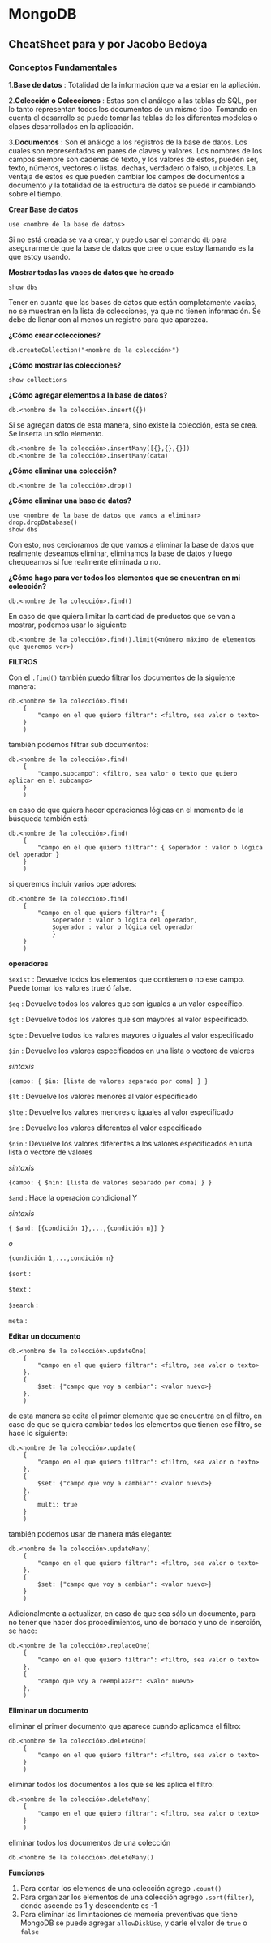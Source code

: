 # MongoDB
## CheatSheet para y por Jacobo Bedoya


### Conceptos Fundamentales

1.**Base de datos**
: Totalidad de la información que va a estar en la apliación.

2.**Colección o Colecciones**
: Estas son el análogo a las tablas de SQL, por lo tanto representan todos los documentos de un mismo tipo. Tomando en cuenta el desarrollo se puede tomar las tablas de los diferentes modelos o clases desarrollados en la aplicación.

3.**Documentos**
: Son el análogo a los registros de la base de datos. Los cuales son representados en pares de claves y valores. Los nombres de los campos siempre son cadenas de texto, y los valores de estos, pueden ser, texto, números, vectores o listas, dechas, verdadero o falso, u objetos. La ventaja de estos es que pueden cambiar los campos de documentos a documento y la totalidad de la estructura de datos se puede ir cambiando sobre el tiempo.


**Crear Base de datos**
```
use <nombre de la base de datos>
```
Si no está creada se va a crear, y puedo usar el comando `db` para asegurarme de que la base de datos que cree o que estoy llamando es la que estoy usando.

**Mostrar todas las vaces de datos que he creado**

```
show dbs
```
Tener en cuanta que las bases de datos que están completamente vacías, no se muestran en la lista de colecciones, ya que no tienen información. Se debe de llenar con al menos un registro para que aparezca.

**¿Cómo crear colecciones?**

```
db.createCollection("<nombre de la colección>")
```

**¿Cómo mostrar las colecciones?**
```
show collections
```

**¿Cómo agregar elementos a la base de datos?**

```
db.<nombre de la colección>.insert({})
```
Si se agregan datos de esta manera, sino existe la colección, esta se crea. Se inserta un sólo elemento.

```
db.<nombre de la colección>.insertMany([{},{},{}])
db.<nombre de la colección>.insertMany(data)
```

**¿Cómo eliminar una colección?**
```
db.<nombre de la colección>.drop()
```

**¿Cómo eliminar una base de datos?**
```
use <nombre de la base de datos que vamos a eliminar>
drop.dropDatabase()
show dbs
```
Con esto, nos cercioramos de que vamos a eliminar la base de datos que realmente deseamos eliminar, eliminamos la base de datos y luego chequeamos si fue realmente eliminada o no.

**¿Cómo hago para ver todos los elementos que se encuentran en mi colección?**
```
db.<nombre de la colección>.find()
```
En caso de que quiera limitar la cantidad de productos que se van a mostrar, podemos usar lo siguiente
```
db.<nombre de la colección>.find().limit(<número máximo de elementos que queremos ver>)
```
**FILTROS**

Con el `.find()` también puedo filtrar los documentos de la siguiente manera:
```
db.<nombre de la colección>.find(
    {
        "campo en el que quiero filtrar": <filtro, sea valor o texto>
    }
    )
```
también podemos filtrar sub documentos:
```
db.<nombre de la colección>.find(
    {
        "campo.subcampo": <filtro, sea valor o texto que quiero aplicar en el subcampo>
    }
    )
```
en caso de que quiera hacer operaciones lógicas en el momento de la búsqueda también está:
```
db.<nombre de la colección>.find(
    {
        "campo en el que quiero filtrar": { $operador : valor o lógica del operador }
    }
    )
```
si queremos incluir varios operadores:
```
db.<nombre de la colección>.find(
    {
        "campo en el que quiero filtrar": {
            $operador : valor o lógica del operador,
            $operador : valor o lógica del operador
            }
    }
    )
```
**operadores**

`$exist`
: Devuelve todos los elementos que contienen o no ese campo. Puede tomar los valores true ó false.

`$eq`
: Devuelve todos los valores que son iguales a un valor específico.

`$gt`
: Devuelve todos los valores que son mayores al valor especificado.

`$gte`
: Devuelve todos los valores mayores o iguales al valor especificado

`$in`
: Devuelve los valores específicados en una lista o vectore de valores

*sintaxis*
```
{campo: { $in: [lista de valores separado por coma] } }
```

`$lt`
: Devuelve los valores menores al valor especificado

`$lte`
: Devuelve los valores menores o iguales al valor especificado

`$ne`
: Devuelve los valores diferentes al valor especificado

`$nin`
: Devuelve los valores diferentes a los valores específicados en una lista o vectore de valores

*sintaxis*
```
{campo: { $nin: [lista de valores separado por coma] } }
```

`$and`
: Hace la operación condicional Y

*sintaxis*
```
{ $and: [{condición 1},...,{condición n}] }
```
*o*
```
{condición 1,...,condición n}
```

`$sort`
:

`$text`
:

`$search`
:

`meta`
:

**Editar un documento**
```
db.<nombre de la colección>.updateOne(
    {
        "campo en el que quiero filtrar": <filtro, sea valor o texto>
    },
    {
        $set: {"campo que voy a cambiar": <valor nuevo>}
    },
    )
```
de esta manera se edita el primer elemento que se encuentra en el filtro, en caso de que se quiera cambiar todos los elementos que tienen ese filtro, se hace lo siguiente:
```
db.<nombre de la colección>.update(
    {
        "campo en el que quiero filtrar": <filtro, sea valor o texto>
    },
    {
        $set: {"campo que voy a cambiar": <valor nuevo>}
    },
    {
        multi: true
    }
    )
```
también podemos usar de manera más elegante:
```
db.<nombre de la colección>.updateMany(
    {
        "campo en el que quiero filtrar": <filtro, sea valor o texto>
    },
    {
        $set: {"campo que voy a cambiar": <valor nuevo>}
    }
    )
```
Adicionalmente a actualizar, en caso de que sea sólo un documento, para no tener que hacer dos procedimientos, uno de borrado y uno de inserción, se hace:
```
db.<nombre de la colección>.replaceOne(
    {
        "campo en el que quiero filtrar": <filtro, sea valor o texto>
    },
    {
        "campo que voy a reemplazar": <valor nuevo>
    },
    )
```
**Eliminar un documento**

eliminar el primer documento que aparece cuando aplicamos el filtro:
```
db.<nombre de la colección>.deleteOne(
    {
        "campo en el que quiero filtrar": <filtro, sea valor o texto>
    }
    )
```
eliminar todos los documentos a los que se les aplica el filtro:
```
db.<nombre de la colección>.deleteMany(
    {
        "campo en el que quiero filtrar": <filtro, sea valor o texto>
    }
    )
```
eliminar todos los documentos de una colección
```
db.<nombre de la colección>.deleteMany()
```

**Funciones**

1. Para contar los elemenos de una colección agrego `.count()`
2. Para organizar los elementos de una colección agrego `.sort(filter)`, donde ascende es 1 y descendente es -1
3. Para eliminar las limintaciones de memoria preventivas que tiene MongoDB se puede agregar `allowDiskUse`, y darle el valor de `true` o `false`
